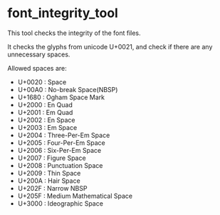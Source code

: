 # font_integrity_tool
This tool checks the integrity of the font files.

It checks the glyphs from unicode U+0021, and check if there are any unnecessary spaces.

Allowed spaces are:
 - U+0020 : Space
 - U+00A0 : No-break Space(NBSP)
 - U+1680 : Ogham Space Mark
 - U+2000 : En Quad
 - U+2001 : Em Quad
 - U+2002 : En Space
 - U+2003 : Em Space
 - U+2004 : Three-Per-Em Space
 - U+2005 : Four-Per-Em Space
 - U+2006 : Six-Per-Em Space
 - U+2007 : Figure Space
 - U+2008 : Punctuation Space
 - U+2009 : Thin Space
 - U+200A : Hair Space
 - U+202F : Narrow NBSP
 - U+205F : Medium Mathematical Space
 - U+3000 : Ideographic Space
